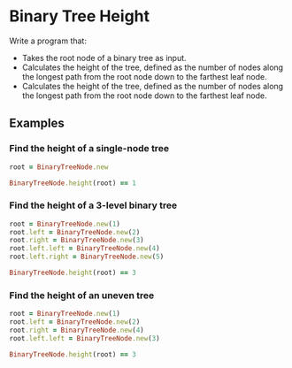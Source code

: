 # Binary Tree Height

Write a program that:

- Takes the root node of a binary tree as input.
- Calculates the height of the tree, defined as the number of nodes along the longest path from the root node down to the farthest leaf node.
- Calculates the height of the tree, defined as the number of nodes along the longest path from the root node down to the farthest leaf node.

## Examples

### Find the height of a single-node tree

```ruby
root = BinaryTreeNode.new

BinaryTreeNode.height(root) == 1
```

### Find the height of a 3-level binary tree

```ruby
root = BinaryTreeNode.new(1)
root.left = BinaryTreeNode.new(2)
root.right = BinaryTreeNode.new(3)
root.left.left = BinaryTreeNode.new(4)
root.left.right = BinaryTreeNode.new(5)

BinaryTreeNode.height(root) == 3
```

### Find the height of an uneven tree

```ruby
root = BinaryTreeNode.new(1)
root.left = BinaryTreeNode.new(2)
root.right = BinaryTreeNode.new(4)
root.left.left = BinaryTreeNode.new(3)

BinaryTreeNode.height(root) == 3
```
